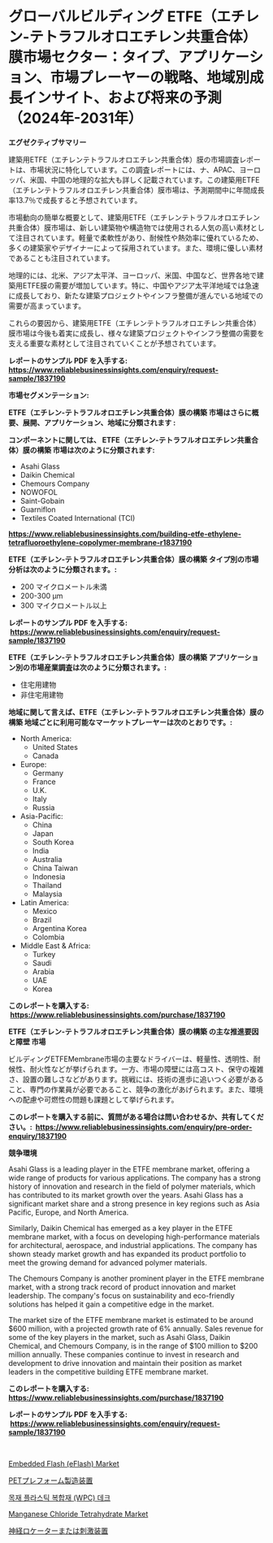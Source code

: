 <p><h1>グローバルビルディング ETFE（エチレン-テトラフルオロエチレン共重合体）膜市場セクター：タイプ、アプリケーション、市場プレーヤーの戦略、地域別成長インサイト、および将来の予測（2024年-2031年）</h1></p><p><strong>エグゼクティブサマリー</strong></p>
<p><p>建築用ETFE（エチレンテトラフルオロエチレン共重合体）膜の市場調査レポートは、市場状況に特化しています。この調査レポートには、ナ、APAC、ヨーロッパ、米国、中国の地理的な拡大も詳しく記載されています。この建築用ETFE（エチレンテトラフルオロエチレン共重合体）膜市場は、予測期間中に年間成長率13.7％で成長すると予想されています。</p><p>市場動向の簡単な概要として、建築用ETFE（エチレンテトラフルオロエチレン共重合体）膜市場は、新しい建築物や構造物では使用される人気の高い素材として注目されています。軽量で柔軟性があり、耐候性や熱効率に優れているため、多くの建築家やデザイナーによって採用されています。また、環境に優しい素材であることも注目されています。</p><p>地理的には、北米、アジア太平洋、ヨーロッパ、米国、中国など、世界各地で建築用ETFE膜の需要が増加しています。特に、中国やアジア太平洋地域では急速に成長しており、新たな建築プロジェクトやインフラ整備が進んでいる地域での需要が高まっています。</p><p>これらの要因から、建築用ETFE（エチレンテトラフルオロエチレン共重合体）膜市場は今後も着実に成長し、様々な建築プロジェクトやインフラ整備の需要を支える重要な素材として注目されていくことが予想されています。</p></p>
<p><strong>レポートのサンプル PDF を入手する: <a href="https://www.reliablebusinessinsights.com/enquiry/request-sample/1837190">https://www.reliablebusinessinsights.com/enquiry/request-sample/1837190</a></strong></p>
<p><strong>市場セグメンテーション:</strong></p>
<p><strong> ETFE（エチレン-テトラフルオロエチレン共重合体）膜の構築 市場はさらに概要、展開、アプリケーション、地域に分類されます :</strong></p>
<p><strong>コンポーネントに関しては、 ETFE（エチレン-テトラフルオロエチレン共重合体）膜の構築 市場は次のように分類されます: &nbsp;</strong></p>
<p><ul><li>Asahi Glass</li><li>Daikin Chemical</li><li>Chemours Company</li><li>NOWOFOL</li><li>Saint-Gobain</li><li>Guarniflon</li><li>Textiles Coated International (TCI)</li></ul></p>
<p><strong><a href="https://www.reliablebusinessinsights.com/building-etfe-ethylene-tetrafluoroethylene-copolymer-membrane-r1837190">https://www.reliablebusinessinsights.com/building-etfe-ethylene-tetrafluoroethylene-copolymer-membrane-r1837190</a></strong></p>
<p><strong> ETFE（エチレン-テトラフルオロエチレン共重合体）膜の構築 タイプ別の市場分析は次のように分類されます。:</strong></p>
<p><ul><li>200 マイクロメートル未満</li><li>200-300 µm</li><li>300 マイクロメートル以上</li></ul></p>
<p><strong>レポートのサンプル PDF を入手する: &nbsp;<a href="https://www.reliablebusinessinsights.com/enquiry/request-sample/1837190">https://www.reliablebusinessinsights.com/enquiry/request-sample/1837190</a></strong></p>
<p><strong> ETFE（エチレン-テトラフルオロエチレン共重合体）膜の構築 アプリケーション別の市場産業調査は次のように分類されます。:</strong></p>
<p><ul><li>住宅用建物</li><li>非住宅用建物</li></ul></p>
<p><strong>地域に関して言えば、ETFE（エチレン-テトラフルオロエチレン共重合体）膜の構築 地域ごとに利用可能なマーケットプレーヤーは次のとおりです。:</strong></p>
<p><ul>
    <li>
        North America:
        <ul>
            <li>United States</li>
            <li>Canada</li>
        </ul>
    </li>
    <li>
        Europe:
        <ul>
            <li>Germany</li>
            <li>France</li>
            <li>U.K.</li>
            <li>Italy</li>
            <li>Russia</li>
        </ul>
    </li>
    <li>
        Asia-Pacific:
        <ul>
            <li>China</li>
            <li>Japan</li>
            <li>South Korea</li>
            <li>India</li>
            <li>Australia</li>
            <li>China Taiwan</li>
            <li>Indonesia</li>
            <li>Thailand</li>
            <li>Malaysia</li>
        </ul>
    </li>
    <li>
        Latin America:
        <ul>
            <li>Mexico</li>
            <li>Brazil</li>
            <li>Argentina Korea</li>
            <li>Colombia</li>
        </ul>
    </li>
    <li>
        Middle East & Africa:
        <ul>
            <li>Turkey</li>
            <li>Saudi</li>
            <li>Arabia</li>
            <li>UAE</li>
            <li>Korea</li>
        </ul>
    </li>
    </ul></p>
<p><strong>このレポートを購入する: &nbsp;<a href="https://www.reliablebusinessinsights.com/purchase/1837190">https://www.reliablebusinessinsights.com/purchase/1837190</a></strong></p>
<p><strong>ETFE（エチレン-テトラフルオロエチレン共重合体）膜の構築 の主な推進要因と障壁 市場</strong></p>
<p><p>ビルディングETFEMembrane市場の主要なドライバーは、軽量性、透明性、耐候性、耐火性などが挙げられます。一方、市場の障壁には高コスト、保守の複雑さ、設置の難しさなどがあります。挑戦には、技術の進歩に追いつく必要があること、専門の作業員が必要であること、競争の激化があげられます。また、環境への配慮や可燃性の問題も課題として挙げられます。</p></p>
<p><strong>このレポートを購入する前に、質問がある場合は問い合わせるか、共有してください。:&nbsp; <a href="https://www.reliablebusinessinsights.com/enquiry/pre-order-enquiry/1837190">https://www.reliablebusinessinsights.com/enquiry/pre-order-enquiry/1837190</a></strong></p>
<p><strong>競争環境</strong></p>
<p><p>Asahi Glass is a leading player in the ETFE membrane market, offering a wide range of products for various applications. The company has a strong history of innovation and research in the field of polymer materials, which has contributed to its market growth over the years. Asahi Glass has a significant market share and a strong presence in key regions such as Asia Pacific, Europe, and North America.</p><p>Similarly, Daikin Chemical has emerged as a key player in the ETFE membrane market, with a focus on developing high-performance materials for architectural, aerospace, and industrial applications. The company has shown steady market growth and has expanded its product portfolio to meet the growing demand for advanced polymer materials.</p><p>The Chemours Company is another prominent player in the ETFE membrane market, with a strong track record of product innovation and market leadership. The company's focus on sustainability and eco-friendly solutions has helped it gain a competitive edge in the market.</p><p>The market size of the ETFE membrane market is estimated to be around $600 million, with a projected growth rate of 6% annually. Sales revenue for some of the key players in the market, such as Asahi Glass, Daikin Chemical, and Chemours Company, is in the range of $100 million to $200 million annually. These companies continue to invest in research and development to drive innovation and maintain their position as market leaders in the competitive building ETFE membrane market.</p></p>
<p><strong>このレポートを購入する: &nbsp; <a href="https://www.reliablebusinessinsights.com/purchase/1837190">https://www.reliablebusinessinsights.com/purchase/1837190</a></strong></p>
<p><strong>レポートのサンプル PDF を入手する: &nbsp;<a href="https://www.reliablebusinessinsights.com/enquiry/request-sample/1837190">https://www.reliablebusinessinsights.com/enquiry/request-sample/1837190</a></strong><strong></strong></p>
<p>&nbsp;</p>
<p><p><a href="https://issuu.com/reportprime-2/docs/embedded-flash-eflash-market-size-2030.pptx">Embedded Flash (eFlash) Market</a></p><p><a href="https://github.com/luffiazaza/Market-Research-Report-List-1/blob/main/2771652104093.md">PETプレフォーム製造装置</a></p><p><a href="https://github.com/sammyUltyylrich9067856/Market-Research-Report-List-2/blob/main/960128397621.md">목재 플라스틱 복합재 (WPC) 데크</a></p><p><a href="https://github.com/markusgodoy/Market-Research-Report-List-3/blob/main/manganese-chloride-tetrahydrate-market.md">Manganese Chloride Tetrahydrate Market</a></p><p><a href="https://github.com/avbqbctihcbe2/Market-Research-Report-List-2/blob/main/8500996104092.md">神経ロケーターまたは刺激装置</a></p></p>